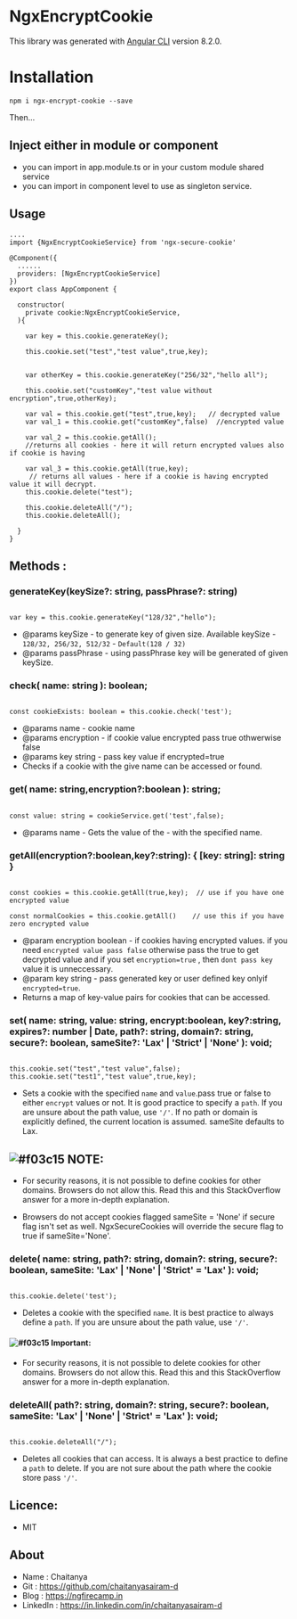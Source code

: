 # NgxEncryptCookie

This library was generated with [Angular CLI](https://github.com/angular/angular-cli) version 8.2.0.

# Installation

```
npm i ngx-encrypt-cookie --save
```

Then...

## Inject either in module or component

- you can import in app.module.ts or in your custom module shared service
- you can import in component level to use as singleton service.

## Usage

```
....
import {NgxEncryptCookieService} from 'ngx-secure-cookie'

@Component({
  ......
  providers: [NgxEncryptCookieService]
})
export class AppComponent {

  constructor(
    private cookie:NgxEncryptCookieService,
  ){

    var key = this.cookie.generateKey();

    this.cookie.set("test","test value",true,key);


    var otherKey = this.cookie.generateKey("256/32","hello all");

    this.cookie.set("customKey","test value without encryption",true,otherKey);

    var val = this.cookie.get("test",true,key);   // decrypted value
    var val_1 = this.cookie.get("customKey",false)  //encrypted value

    var val_2 = this.cookie.getAll();
    //returns all cookies - here it will return encrypted values also if cookie is having

    var val_3 = this.cookie.getAll(true,key);
     // returns all values - here if a cookie is having encrypted value it will decrypt.
    this.cookie.delete("test");

    this.cookie.deleteAll("/");
    this.cookie.deleteAll();

  }
}

```

## Methods :

### generateKey(keySize?: string, passPhrase?: string)

```

var key = this.cookie.generateKey("128/32","hello");

```

- @params keySize - to generate key of given size. Available keySize - `128/32, 256/32, 512/32` - `Default(128 / 32)`
- @params passPhrase - using passPhrase key will be generated of given keySize.

### check( name: string ): boolean;

```

const cookieExists: boolean = this.cookie.check('test');

```

- @params name - cookie name
- @params encryption - if cookie value encrypted pass true othwerwise false
- @params key string - pass key value if encrypted=true
- Checks if a cookie with the give name can be accessed or found.

### get( name: string,encryption?:boolean ): string;

```

const value: string = cookieService.get('test',false);

```

- @params name - Gets the value of the - with the specified name.

### getAll(encryption?:boolean,key?:string): { [key: string]: string }

```

const cookies = this.cookie.getAll(true,key);  // use if you have one encrypted value

const normalCookies = this.cookie.getAll()    // use this if you have zero encrypted value

```

- @param encryption boolean - if cookies having encrypted values. if you need `encrypted value pass false` otherwise pass the true to get decrypted value and if you set `encryption=true` , then `dont pass key` value it is unneccessary.
- @param key string - pass generated key or user defined key onlyif `encrypted=true`.
- Returns a map of key-value pairs for cookies that can be accessed.

### set( name: string, value: string, encrypt:boolean, key?:string, expires?: number | Date, path?: string, domain?: string, secure?: boolean, sameSite?: 'Lax' | 'Strict' | 'None' ): void;

```

this.cookie.set("test","test value",false);
this.cookie.set("test1","test value",true,key);

```

- Sets a cookie with the specified `name` and `value`.pass true or false to either `encrypt` values or not. It is good practice to specify a `path`. If you are unsure about the path value, use `'/'`. If no path or domain is explicitly defined, the current location is assumed. sameSite defaults to Lax.

## ![#f03c15](https://via.placeholder.com/15/f03c15/000000?text=+) NOTE:

- For security reasons, it is not possible to define cookies for other domains. Browsers do not allow this. Read this and this StackOverflow answer for a more in-depth explanation.

- Browsers do not accept cookies flagged sameSite = 'None' if secure flag isn't set as well. NgxSecureCookies will override the secure flag to true if sameSite='None'.

### delete( name: string, path?: string, domain?: string, secure?: boolean, sameSite: 'Lax' | 'None' | 'Strict' = 'Lax' ): void;

```

this.cookie.delete('test');

```

- Deletes a cookie with the specified `name`. It is best practice to always define a `path`. If you are unsure about the path value, use `'/'`.

#### ![#f03c15](https://via.placeholder.com/15/f03c15/000000?text=+) Important:

- For security reasons, it is not possible to delete cookies for other domains. Browsers do not allow this. Read this and this StackOverflow answer for a more in-depth explanation.

### deleteAll( path?: string, domain?: string, secure?: boolean, sameSite: 'Lax' | 'None' | 'Strict' = 'Lax' ): void;

```

this.cookie.deleteAll("/");

```

- Deletes all cookies that can access. It is always a best practice to define a `path` to delete. If you are not sure about the path where the cookie store pass `'/'`.

## Licence:

- MIT

## About

- Name : Chaitanya
- Git : https://github.com/chaitanyasairam-d
- Blog : https://ngfirecamp.in
- LinkedIn : https://in.linkedin.com/in/chaitanyasairam-d

